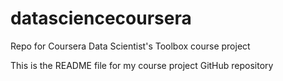 # datasciencecoursera
Repo for Coursera Data Scientist's Toolbox course project

This is the README file for my course project GitHub repository
